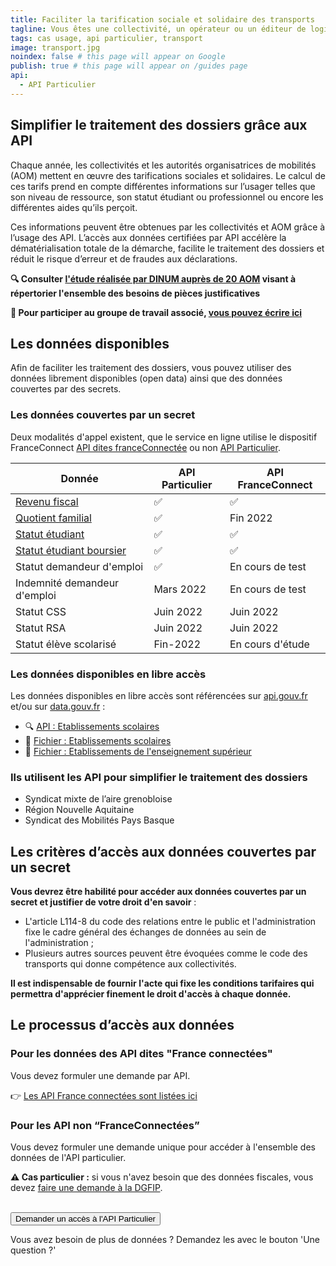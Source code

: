 ```yaml
---
title: Faciliter la tarification sociale et solidaire des transports
tagline: Vous êtes une collectivité, un opérateur ou un éditeur de logiciel ? Appliquez facilement un tarif de vos titres de transport adapté à la situation de vos usagers, en utilisant les données de l'API Particulier.
tags: cas usage, api particulier, transport
image: transport.jpg
noindex: false # this page will appear on Google
publish: true # this page will appear on /guides page
api:
  - API Particulier
---
```


## Simplifier le traitement des dossiers grâce aux API

Chaque année, les collectivités et les autorités organisatrices de mobilités (AOM) mettent en œuvre des tarifications sociales et solidaires. Le calcul de ces tarifs prend en compte différentes informations sur l’usager telles que son niveau de ressource, son statut étudiant ou professionnel ou encore les différentes aides qu’ils perçoit.

Ces informations peuvent être obtenues par les collectivités et AOM grâce à l’usage des API. L’accès aux données certifiées par API accélère la dématérialisation totale de la démarche, facilite le traitement des dossiers et réduit le risque d’erreur et de fraudes aux déclarations.

**🔍 Consulter [l'étude réalisée par DINUM auprès de 20 AOM](/resources/rapport-gart.pdf) visant à répertorier l'ensemble des besoins de pièces justificatives**

**👋 Pour participer au groupe de travail associé, [vous pouvez écrire ici](mailto:contact@api.gouv.fr?subject=Participation-au-cas-d'usage-transports)**

## Les données disponibles

Afin de faciliter les traitement des dossiers, vous pouvez utiliser des données librement disponibles (open data) ainsi que des données couvertes par des secrets.

### Les données couvertes par un secret

Deux modalités d'appel existent, que le service en ligne utilise le dispositif FranceConnect [API dites franceConnectée](https://api.gouv.fr/guides/api-franceconnectees) ou non [API Particulier](https://api.gouv.fr/les-api/api-particulier).

| Donnée                                           | API Particulier         |API FranceConnect          |
| ------------------------------------------------ | ----------------------- |-------------------------- |
| [Revenu fiscal](/les-api/impot-particulier)      | ✅                      |✅                          |
| [Quotient familial](/les-api/api-particulier)    | ✅                      | Fin 2022                   |
| [Statut étudiant](/les-api/api-statut-etudiant)  | ✅                      | ✅                         |
| [Statut étudiant boursier](/les-api/api-statut-etudiant-boursier)| ✅      | ✅                         |
| Statut demandeur d'emploi    | ✅                      | En cours de test          |
| Indemnité demandeur d'emploi | Mars 2022               | En cours de test          |
| Statut CSS                   | Juin 2022               | Juin 2022                 |
| Statut RSA                   | Juin 2022               | Juin 2022                 |
| Statut élève scolarisé       | Fin-2022                | En cours d'étude          |

### Les données disponibles en libre accès

Les données disponibles en libre accès sont référencées sur [api.gouv.fr](http://api.gouv.fr/) et/ou sur [data.gouv.fr](http://data.gouv.fr/) :

- 🔍 [API : Etablissements scolaires](https://api.gouv.fr/les-api/api-annuaire-education)
- 📂 [Fichier : Etablissements scolaires](https://www.data.gouv.fr/fr/datasets/annuaire-de-leducation/)
- 📂 [Fichier : Etablissements de l'enseignement supérieur](https://data.enseignementsup-recherche.gouv.fr/explore/dataset/fr-esr-principaux-etablissements-enseignement-superieur/map/?disjunctive.type_d_etablissement&disjunctive.typologie_d_universites_et_assimiles&location=4,43.06889,0.74707&basemap=e69ab1)

### Ils utilisent les API pour simplifier le traitement des dossiers

- Syndicat mixte de l’aire grenobloise
- Région Nouvelle Aquitaine
- Syndicat des Mobilités Pays Basque

## Les critères d’accès aux données couvertes par un secret

**Vous devrez être habilité pour accéder aux données couvertes par un secret et justifier de votre droit d'en savoir** :

- L'article L114-8 du code des relations entre le public et l'administration fixe le cadre général des échanges de données au sein de l'administration ;
- Plusieurs autres sources peuvent être évoquées comme le code des transports qui donne compétence aux collectivités.

**Il est indispensable de fournir l'acte qui fixe les conditions tarifaires qui permettra d'apprécier finement le droit d'accès à chaque donnée.**

## Le processus d’accès aux données

### Pour les données des API dites "France connectées"

Vous devez formuler une demande par API.

👉 [Les API France connectées sont listées ici](https://api.gouv.fr/guides/api-franceconnectees)

### Pour les API non “FranceConnectées”

Vous devez formuler une demande unique pour accéder à l'ensemble des données de l'API particulier.

**⚠️ Cas particulier :** si vous n'avez besoin que des données fiscales, vous devez [faire une demande à la DGFIP](https://api.gouv.fr/les-api/impot-particulier).

<br/>
<Button href="https://datapass.api.gouv.fr/api-particulier">Demander un accès à l'API Particulier</Button>

Vous avez besoin de plus de données ? Demandez les avec le bouton 'Une question ?'
